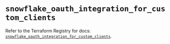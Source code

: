 # `snowflake_oauth_integration_for_custom_clients`

Refer to the Terraform Registry for docs: [`snowflake_oauth_integration_for_custom_clients`](https://registry.terraform.io/providers/snowflake-labs/snowflake/0.96.0/docs/resources/oauth_integration_for_custom_clients).
